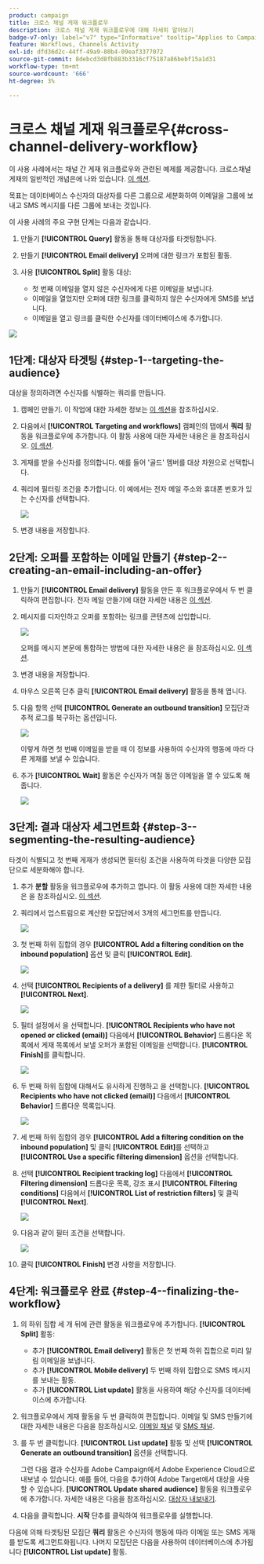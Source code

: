 ```yaml
---
product: campaign
title: 크로스 채널 게재 워크플로우
description: 크로스 채널 게재 워크플로우에 대해 자세히 알아보기
badge-v7-only: label="v7" type="Informative" tooltip="Applies to Campaign Classic v7 only"
feature: Workflows, Channels Activity
exl-id: dfd36d2c-44ff-49a9-80b4-09eaf3377072
source-git-commit: 8debcd3d8fb883b3316cf75187a86bebf15a1d31
workflow-type: tm+mt
source-wordcount: '666'
ht-degree: 3%

---
```


# 크로스 채널 게재 워크플로우{#cross-channel-delivery-workflow}



이 사용 사례에서는 채널 간 게재 워크플로우와 관련된 예제를 제공합니다. 크로스채널 게재의 일반적인 개념은에 나와 있습니다. [이 섹션](cross-channel-deliveries.md).

목표는 데이터베이스 수신자의 대상자를 다른 그룹으로 세분화하여 이메일을 그룹에 보내고 SMS 메시지를 다른 그룹에 보내는 것입니다.

이 사용 사례의 주요 구현 단계는 다음과 같습니다.

1. 만들기 **[!UICONTROL Query]** 활동을 통해 대상자를 타겟팅합니다.
1. 만들기 **[!UICONTROL Email delivery]** 오퍼에 대한 링크가 포함된 활동.
1. 사용 **[!UICONTROL Split]** 활동 대상:

   * 첫 번째 이메일을 열지 않은 수신자에게 다른 이메일을 보냅니다.
   * 이메일을 열었지만 오퍼에 대한 링크를 클릭하지 않은 수신자에게 SMS를 보냅니다.
   * 이메일을 열고 링크를 클릭한 수신자를 데이터베이스에 추가합니다.

![](assets/wkf_cross-channel_7.png)

## 1단계: 대상자 타겟팅 {#step-1--targeting-the-audience}

대상을 정의하려면 수신자를 식별하는 쿼리를 만듭니다.

1. 캠페인 만들기. 이 작업에 대한 자세한 정보는 [이 섹션](../../campaign/using/setting-up-marketing-campaigns.md#creating-a-campaign)을 참조하십시오.
1. 다음에서 **[!UICONTROL Targeting and workflows]** 캠페인의 탭에서 **쿼리** 활동을 워크플로우에 추가합니다. 이 활동 사용에 대한 자세한 내용은 을 참조하십시오. [이 섹션](query.md).
1. 게재를 받을 수신자를 정의합니다. 예를 들어 &#39;골드&#39; 멤버를 대상 차원으로 선택합니다.
1. 쿼리에 필터링 조건을 추가합니다. 이 예에서는 전자 메일 주소와 휴대폰 번호가 있는 수신자를 선택합니다.

   ![](assets/wkf_cross-channel_3.png)

1. 변경 내용을 저장합니다.

## 2단계: 오퍼를 포함하는 이메일 만들기 {#step-2--creating-an-email-including-an-offer}

1. 만들기 **[!UICONTROL Email delivery]** 활동을 만든 후 워크플로우에서 두 번 클릭하여 편집합니다. 전자 메일 만들기에 대한 자세한 내용은 [이 섹션](../../delivery/using/about-email-channel.md).
1. 메시지를 디자인하고 오퍼를 포함하는 링크를 콘텐츠에 삽입합니다.

   ![](assets/wkf_cross-channel_1.png)

   오퍼를 메시지 본문에 통합하는 방법에 대한 자세한 내용은 을 참조하십시오. [이 섹션](../../interaction/using/integrating-an-offer-via-the-wizard.md#delivering-with-a-call-to-the-offer-engine).

1. 변경 내용을 저장합니다.
1. 마우스 오른쪽 단추 클릭 **[!UICONTROL Email delivery]** 활동을 통해 엽니다.
1. 다음 항목 선택 **[!UICONTROL Generate an outbound transition]** 모집단과 추적 로그를 복구하는 옵션입니다.

   ![](assets/wkf_cross-channel_2.png)

   이렇게 하면 첫 번째 이메일을 받을 때 이 정보를 사용하여 수신자의 행동에 따라 다른 게재를 보낼 수 있습니다.

1. 추가 **[!UICONTROL Wait]** 활동은 수신자가 며칠 동안 이메일을 열 수 있도록 해 줍니다.

   ![](assets/wkf_cross-channel_4.png)

## 3단계: 결과 대상자 세그먼트화 {#step-3--segmenting-the-resulting-audience}

타겟이 식별되고 첫 번째 게재가 생성되면 필터링 조건을 사용하여 타겟을 다양한 모집단으로 세분화해야 합니다.

1. 추가 **분할** 활동을 워크플로우에 추가하고 엽니다. 이 활동 사용에 대한 자세한 내용은 을 참조하십시오. [이 섹션](split.md).
1. 쿼리에서 업스트림으로 계산한 모집단에서 3개의 세그먼트를 만듭니다.

   ![](assets/wkf_cross-channel_6.png)

1. 첫 번째 하위 집합의 경우 **[!UICONTROL Add a filtering condition on the inbound population]** 옵션 및 클릭 **[!UICONTROL Edit]**.

   ![](assets/wkf_cross-channel_8.png)

1. 선택 **[!UICONTROL Recipients of a delivery]** 를 제한 필터로 사용하고 **[!UICONTROL Next]**.

   ![](assets/wkf_cross-channel_9.png)

1. 필터 설정에서 을 선택합니다. **[!UICONTROL Recipients who have not opened or clicked (email)]** 다음에서 **[!UICONTROL Behavior]** 드롭다운 목록에서 게재 목록에서 보낼 오퍼가 포함된 이메일을 선택합니다. **[!UICONTROL Finish]**&#x200B;를 클릭합니다.

   ![](assets/wkf_cross-channel_10.png)

1. 두 번째 하위 집합에 대해서도 유사하게 진행하고 을 선택합니다. **[!UICONTROL Recipients who have not clicked (email)]** 다음에서 **[!UICONTROL Behavior]** 드롭다운 목록입니다.

   ![](assets/wkf_cross-channel_11.png)

1. 세 번째 하위 집합의 경우 **[!UICONTROL Add a filtering condition on the inbound population]** 및 클릭 **[!UICONTROL Edit]**&#x200B;를 선택하고 **[!UICONTROL Use a specific filtering dimension]** 옵션을 선택합니다.
1. 선택 **[!UICONTROL Recipient tracking log]** 다음에서 **[!UICONTROL Filtering dimension]** 드롭다운 목록, 강조 표시 **[!UICONTROL Filtering conditions]** 다음에서 **[!UICONTROL List of restriction filters]** 및 클릭 **[!UICONTROL Next]**.

   ![](assets/wkf_cross-channel_12.png)

1. 다음과 같이 필터 조건을 선택합니다.

   ![](assets/wkf_cross-channel_13.png)

1. 클릭 **[!UICONTROL Finish]** 변경 사항을 저장합니다.

## 4단계: 워크플로우 완료 {#step-4--finalizing-the-workflow}

1. 의 하위 집합 세 개 뒤에 관련 활동을 워크플로우에 추가합니다. **[!UICONTROL Split]** 활동:

   * 추가 **[!UICONTROL Email delivery]** 활동은 첫 번째 하위 집합으로 미리 알림 이메일을 보냅니다.
   * 추가 **[!UICONTROL Mobile delivery]** 두 번째 하위 집합으로 SMS 메시지를 보내는 활동.
   * 추가 **[!UICONTROL List update]** 활동을 사용하여 해당 수신자를 데이터베이스에 추가합니다.

1. 워크플로우에서 게재 활동을 두 번 클릭하여 편집합니다. 이메일 및 SMS 만들기에 대한 자세한 내용은 다음을 참조하십시오. [이메일 채널](../../delivery/using/about-email-channel.md) 및 [SMS 채널](../../delivery/using/sms-channel.md).
1. 를 두 번 클릭합니다. **[!UICONTROL List update]** 활동 및 선택 **[!UICONTROL Generate an outbound transition]** 옵션을 선택합니다.

   그런 다음 결과 수신자를 Adobe Campaign에서 Adobe Experience Cloud으로 내보낼 수 있습니다. 예를 들어, 다음을 추가하여 Adobe Target에서 대상을 사용할 수 있습니다. **[!UICONTROL Update shared audience]** 활동을 워크플로우에 추가합니다. 자세한 내용은 다음을 참조하십시오. [대상자 내보내기](../../integrations/using/importing-and-exporting-audiences.md#exporting-an-audience).

1. 다음을 클릭합니다. **시작** 단추를 클릭하여 워크플로우를 실행합니다.

다음에 의해 타겟팅된 모집단 **쿼리** 활동은 수신자의 행동에 따라 이메일 또는 SMS 게재를 받도록 세그먼트화됩니다. 나머지 모집단은 다음을 사용하여 데이터베이스에 추가됩니다 **[!UICONTROL List update]** 활동.
